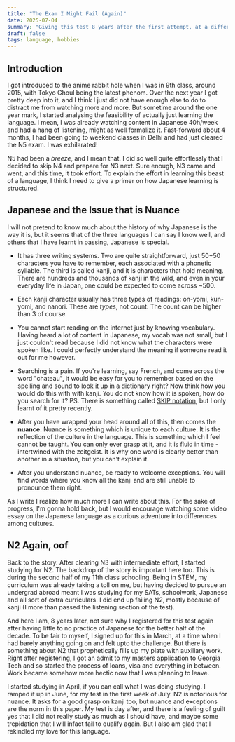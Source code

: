 ```yaml
---
title: "The Exam I Might Fail (Again)"
date: 2025-07-04
summary: "Giving this test 8 years after the first attempt, at a different place in life"
draft: false
tags: language, hobbies
---
```


## Introduction
I got introduced to the anime rabbit hole when I was in 9th class, around 2015, with Tokyo Ghoul being the latest phenom. Over the next year I got pretty deep into it, and I think I just did not have enough else to do to distract me from watching more and more. But sometime around the one year mark, I started analysing the feasibility of actually just learning the language. I mean, I was already watching content in Japanese 40h/week and had a hang of listening, might as well formalize it. Fast-forward about 4 months, I had been going to weekend classes in Delhi and had just cleared the N5 exam. I was exhilarated!

N5 had been a *breeze*, and I mean that. I did so well quite effortlessly that I decided to skip N4 and prepare for N3 next. Sure enough, N3 came and went, and this time, it took effort. To explain the effort in learning this beast of a language, I think I need to give a primer on how Japanese learning is structured.

## Japanese and the Issue that is Nuance
I will not pretend to know much about the history of why Japanese is the way it is, but it seems that of the three languages I can say I know well, and others that I have learnt in passing, Japanese is special.

- It has three writing systems. Two are quite straightforward, just 50+50 characters you have to remember, each associated with a phonetic syllable. The third is called kanji, and it is characters that hold meaning. There are hundreds and thousands of kanji in the wild, and even in your everyday life in Japan, one could be expected to come across ~500.

- Each kanji character usually has three types of readings: on-yomi, kun-yomi, and nanori. These are *types*, not count. The count can be higher than 3 of course.

- You cannot start reading on the internet just by knowing vocabulary. Having heard a lot of content in Japanese, my vocab was not small, but I just couldn't read because I did not know what the characters were spoken like. I could perfectly understand the meaning if someone read it out for me however.

- Searching is a pain. If you're learning, say French, and come across the word "chateau", it would be easy for you to remember based on the spelling and sound to look it up in a dictionary right? Now think how you would do this with with kanji. You do not know how it is spoken, how do you search for it? PS. There is something called [SKIP notation](http://wwwjdic.se/SKIP.html), but I only learnt of it pretty recently.

- After you have wrapped your head around all of this, then comes the **nuance**. Nuance is something which is unique to each culture. It is the reflection of the culture in the language. This is something which I feel cannot be taught. You can only ever grasp at it, and it is fluid in time - intertwined with the zeitgeist. It is why one word is clearly better than another in a situation, but you can't explain it.

- After you understand nuance, be ready to welcome exceptions. You will find words where you know all the kanji and are still unable to pronounce them right.

As I write I realize how much more I can write about this. For the sake of progress, I'm gonna hold back, but I would encourage watching some video essay on the Japanese language as a curious adventure into differences among cultures. 

## N2 Again, oof
Back to the story. After clearing N3 with intermediate effort, I started studying for N2. The backdrop of the story is important here too. This is during the second half of my 11th class schooling. Being in STEM, my curriculum was already taking a toll on me, but having decided to pursue an undergrad abroad meant I was studying for my SATs, schoolwork, Japanese and all sort of extra curriculars. I did end up failing N2, mostly because of kanji (I more than passed the listening section of the test).

And here I am, 8 years later, not sure why I registered for this test again after having little to no practice of Japanese for the better half of the decade. To be fair to myself, I signed up for this in March, at a time when I had barely anything going on and felt upto the challenge. But there is something about N2 that prophetically fills up my plate with auxiliary work. Right after registering, I got an admit to my masters application to Georgia Tech and so started the process of loans, visa and everything in between. Work became somehow more hectic now that I was planning to leave.


I started studying in April, if you can call what I was doing studying. I ramped it up in June, for my test in the first week of July. N2 is notorious for nuance. It asks for a good grasp on kanji too, but nuance and exceptions are the norm in this paper. My test is day after, and there is a feeling of guilt yes that I did not really study as much as I should have, and maybe some trepidation that I will infact fail to qualify again. But I also am glad that I rekindled my love for this language.

